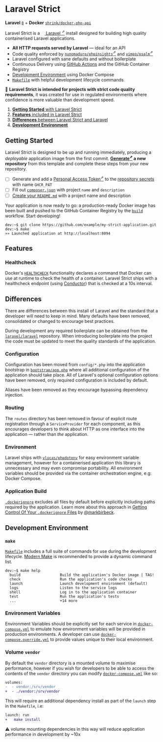 # Laravel Strict

**Laravel** [`8`][laravel-8] + **Docker**
[`shrink/docker-php-api`][shrink/docker-php-api]

Laravel Strict is a
[<img src="https://laravel.com/img/favicon/favicon-32x32.png" height="12"> Laravel <sup>&neArr;</sup>][laravel]
install designed for building high quality containerised Laravel applications.

* **All HTTP requests served by Laravel** &mdash; ideal for an API
* Code quality enforced by
  [`nunomaduro/phpinsights`<sup>&neArr;</sup>][php-insights] and
  [`vimeo/psalm`<sup>&neArr;</sup>][psalm]
* Laravel configured with sane defaults and without boilerplate
* Continuous Delivery using [GitHub Actions][workflows] and the GitHub Container
  Registry
* [Development Environment](#development-environment) using Docker Compose
* [`Makefile`](Makefile) with helpful development lifecycle commands

:thought_balloon: **Laravel Strict is intended for projects with strict code
quality requirements**, it was created for use in regulated environments where
confidence is more valuable than development speed.

1. [**Getting Started** with Laravel Strict](#getting-started)
2. [**Features** included in Laravel Strict](#features)
3. [**Differences** between Laravel Strict and Laravel](#differences)
4. [**Development Environment**](#development-environment)

## Getting Started

Laravel Strict is designed to be up and running immediately, producing a
_deployable_ application image from the first commit.
**[Generate<sup>&neArr;</sup>][generate-new] a new repository** from this
template and complete these steps from your new repository.

- [ ] Generate and add a [Personal Access Token<sup>&neArr;</sup>][ghcr-pat] to
      the [repository secrets][secrets] with name `GHCR_PAT`
- [ ] Fill out [`composer.json`][edit/composer.json] with project `name` and
      `description`
- [ ] [Create your `README.md`][create-readme] with a project name and
      description

Your application is now ready to go: a production-ready Docker image has been
built and pushed to the GitHub Container Registry by the
[`build`][workflows/build] workflow. Start developing!

```console
dev:~$ git clone https://github.com/example/my-strict-application.git
dev:~$ make
»» Launched application at http://localhost:8094
```

## Features

### Healthcheck

Docker's [`HEALTHCHECK`][docker-healthcheck] functionality declares a command
that Docker can use at runtime to check the health of a container. Laravel
Strict ships with a healthcheck endpoint (using [Conductor][conductor-laravel])
that is checked at a 10s interval.

## Differences

There are differences between this install of Laravel and the standard that a
developer will need to keep in mind. Many defaults have been removed,
consolidated or changed to encourage best practices.

During development any required boilerplate can be obtained from the
[`laravel/laravel`][laravel/laravel] repository. When introducing boilerplate
into the project the code must be updated to meet the quality standards of the
application.

### Configuration

Configuration has been moved from `config/*.php` into the application bootstrap
in [`bootstrap/app.php`][bootstrap] where all additional configuration of the
application should take place. All of Laravel's optional configuration options
have been removed, only required configuration is included by default.

Aliases have been removed as they encourage bypassing dependency injection.

### Routing

The `routes` directory has been removed in favour of explicit route registration
through a `ServiceProvider` for each component, as this encourages developers to
think about HTTP as one interface into the application — rather than _the_
application.

### Environment

Laravel ships with [`vlucas/phpdotenv`][phpdotenv] for easy environment
variable management, however for a containerised application this library is
unnecessary and may even compromise portability. All environment variables
should be provided via the container orchestration engine, e.g: Docker Compose.

### Application Build

[`.dockerignore`][docker-ignore] excludes all files by default before explicitly
including paths required by the application. Learn more about this approach in
[Getting Control Of Your `.dockerignore` Files][ignore-by-default] by
[@markbirbeck][markbirkbeck].

## Development Environment

### `make`

[`Makefile`](Makefile) includes a full suite of commands for use during the
development lifecycle. [Modern Make][modern-make] is recommended to provide a
dynamic command list.

```console
dev:~$ make help
  build                  Build the application's Docker image | TAG!
  check                  Run the application's code checks
  launch                 Launch development environment (default)
  logs                   Listen to the service logs
  shell                  Log in to the application container
  test                   Run the application's tests
  ...                    +14 more
```

### Environment Variables

Environment Variables should be explicitly set for each service in
[`docker-compose.yml`][dc-config] to emulate how environment variables will be
provided in production environments. A developer can use
[`docker-compose.override.yml`][dc-override] to provide values unique to their
local environment.

### Volume `vendor`

By default the `vendor` directory is a mounted volume to maximise performance,
however if you wish for developers to be able to access the contents of the
`vendor` directory you can modify [`docker-compose.yml`][dc-config] like so:

```diff
volumes:
-  - vendor:/srv/vendor
+  - ./vendor:/srv/vendor
```

This will require an additional dependency install as part of the `launch` step
in the `Makefile`, i.e:

```diff
launch: run
+	make install
```

:warning: volume mounting dependencies in this way will reduce application
performance in development by ~10x

[laravel]: https://laravel.com
[laravel-8]: https://laravel.com/docs/8.x
[shrink/docker-php-api]: https://github.com/shrink/docker-php-api
[php-insights]: https://phpinsights.com
[psalm]: https://psalm.dev
[workflows]: .github/workflows
[workflows/build]: .github/workflows/build.yml
[laravel/laravel]: https://github.com/laravel/laravel
[readme-project]: README-project.md
[edit/composer.json]: edit/main/composer.json
[docker/name]: https://github.com/moby/moby/blob/19.03/daemon/names/names.go#L6
[hooks]: README-project.md#hooks
[ghcr-pat]: https://docs.github.com/en/packages/getting-started-with-github-container-registry/migrating-to-github-container-registry-for-docker-images#authenticating-with-the-container-registry
[secrets]: settings/secrets
[dc-config]: docker-compose.yml
[dc-override]: https://docs.docker.com/compose/extends/#understanding-multiple-compose-files
[docker-ignore]: .dockerignore
[ignore-by-default]: https://youknowfordevs.com/2018/12/07/getting-control-of-your-dockerignore-files.html
[markbirkbeck]: https://github.com/markbirbeck
[bootstrap]: bootstrap/app.php
[phpdotenv]: https://github.com/vlucas/phpdotenv
[generate-new]: generate
[create-readme]: edit/main/README-project.md?filename=README.md
[modern-make]: https://github.com/tj/mmake
[docker-healthcheck]: https://docs.docker.com/engine/reference/builder/#healthcheck
[conductor-laravel]: https://github.com/shrink/conductor-laravel
